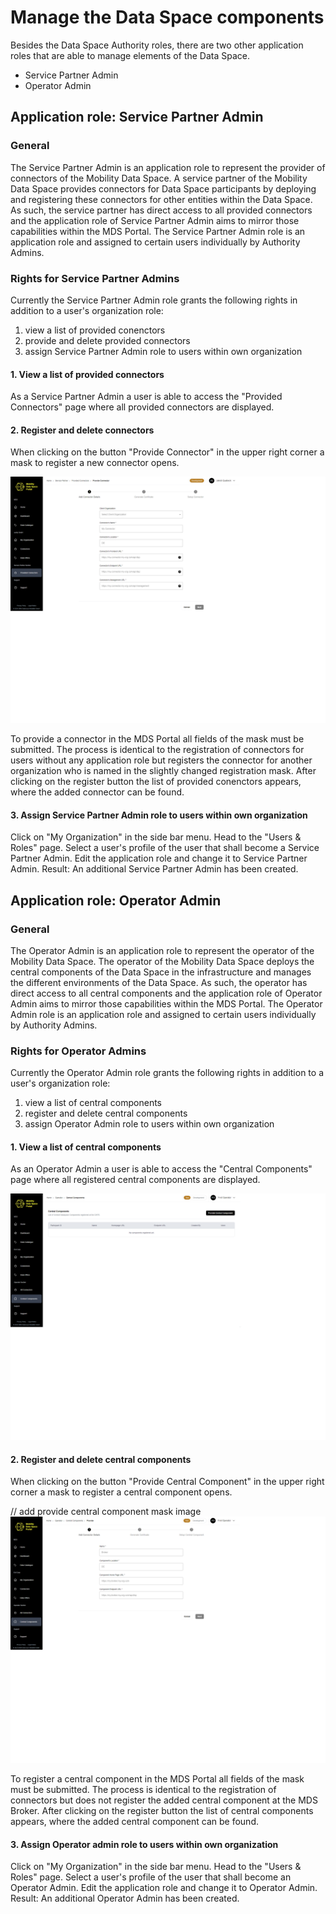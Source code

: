 # Manage the Data Space components

Besides the Data Space Authority roles, there are two other application roles that are able to manage elements of the Data Space.
  - Service Partner Admin
  - Operator Admin

## Application role: Service Partner Admin

### General

The Service Partner Admin is an application role to represent the provider of connectors of the Mobility Data Space. A service partner of the Mobility Data Space provides connectors for Data Space participants by deploying and registering these connectors for other entities within the Data Space.
As such, the service partner has direct access to all provided connectors and the application role of Service Partner Admin aims to mirror those capabilities within the MDS Portal.
The Service Partner Admin role is an application role and assigned to certain users individually by Authority Admins.

### Rights for Service Partner Admins

Currently the Service Partner Admin role grants the following rights in addition to a user's organization role:
  1. view a list of provided conenctors
  2. provide and delete provided connectors
  3. assign Service Partner Admin role to users within own organization

#### 1. View a list of provided connectors

As a Service Partner Admin a user is able to access the "Provided Connectors" page where all provided connectors are displayed.

#### 2. Register and delete connectors

When clicking on the button "Provide Connector" in the upper right corner a mask to register a new connector opens.

![connector_registration_mask](https://github.com/sovity/authority-portal/blob/5-Update-user-documentation-to-match-v2.1.1/docs/product/user-documentation/images/connector-registration-mask.png)

To provide a connector in the MDS Portal all fields of the mask must be submitted. The process is identical to the registration of connectors for users without any application role but registers the connector for another organization who is named in the slightly changed registration mask.
After clicking on the register button the list of provided conenctors appears, where the added connector can be found.

#### 3. Assign Service Partner Admin role to users within own organization

Click on "My Organization" in the side bar menu.
Head to the "Users & Roles" page.
Select a user's profile of the user that shall become a Service Partner Admin.
Edit the application role and change it to Service Partner Admin.
Result: An additional Service Partner Admin has been created.

## Application role: Operator Admin

### General

The Operator Admin is an application role to represent the operator of the Mobility Data Space. The operator of the Mobility Data Space deploys the central components of the Data Space in the infrastructure and manages the different environments of the Data Space. As such, the operator has direct access to all central components and the application role of Operator Admin aims to mirror those capabilities within the MDS Portal.
The Operator Admin role is an application role and assigned to certain users individually by Authority Admins.

### Rights for Operator Admins

Currently the Operator Admin role grants the following rights in addition to a user's organization role:
  1. view a list of central components
  2. register and delete central components
  3. assign Operator Admin role to users within own organization

#### 1. View a list of central components

As an Operator Admin a user is able to access the "Central Components" page where all registered central components are displayed.

![central_components](https://github.com/sovity/authority-portal/blob/5-Update-user-documentation-to-match-v2.1.1/docs/product/user-documentation/images/central-components-page.png)

#### 2. Register and delete central components

When clicking on the button "Provide Central Component" in the upper right corner a mask to register a central component opens.

// add provide central component mask image
![provide_central_component](https://github.com/sovity/authority-portal/blob/5-Update-user-documentation-to-match-v2.1.1/docs/product/user-documentation/images/provide-central-component-mask.png)

To register a central component in the MDS Portal all fields of the mask must be submitted. The process is identical to the registration of connectors but does not register the added central component at the MDS Broker.
After clicking on the register button the list of central components appears, where the added central component can be found.

#### 3. Assign Operator admin role to users within own organization

Click on "My Organization" in the side bar menu.
Head to the "Users & Roles" page.
Select a user's profile of the user that shall become an Operator Admin.
Edit the application role and change it to Operator Admin.
Result: An additional Operator Admin has been created.
